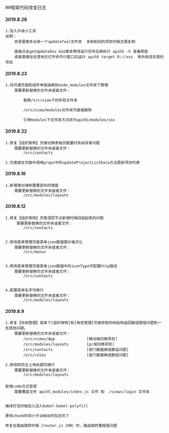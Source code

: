 ##框架代码改变日志


#### 2019.8.28

    1.加入升级小工具
    说明：
        目录里面多出来一个updateTool文件夹  复制到别的项目时候无需复制

        直接点击getUpdateEnv.bat脚本等待运行完毕后再执行 apih5 -h 查看帮助
        或者直接在任意地方打开命令行窗口后运行 apih5 target D://xxx  来升级该目录的项目


#### 2019.8.23
 
    1.将共通页面和组件单独抽离到node_modules文件夹下管理 
        需要更新替换的文件夹或者文件：

            替换/src/view下的所有文件夹

            /src/view/modules文件夹可直接删除  

            引用modules下文件夹方式改为apih5/modules/xxx




#### 2019.8.22
 
    1.修复【组织架构】页面切换表格页数量时系统异常问题
        需要更新替换的文件夹或者文件：
            /src/contacts  

    2.可直接在页面中调用props中的updateProjectListData方法更新项目列表

    

#### 2019.8.16

    1.新增弹出强制重置密码的弹窗
        需要更新替换的文件夹或者文件：
            /src/modules/layouts   
            

#### 2019.8.12

    1.修复【组织架构】页面深层节点新增时候回收起来的问题
         需要更新替换的文件夹或者文件： 
            /src/contacts  
                         

    2.修改菜单管理页面菜单json数据展示格式化
        需要更新替换的文件夹或者文件：   
            /src/menus  

            
    3.修改菜单管理页面菜单json数据中的iconType可配置http路径
        需要更新替换的文件夹或者文件：
            /src/contacts  

            
    4.配置菜单名字可换行
        需要更新替换的文件夹或者文件：
            /src/modules/layouts        
                           
                           



#### 2019.8.9

    1.修复【系统管理】菜单下[组织架构]和[角色管理]页面获取的树结构返回数组报错问题和一些其他问题。
        需要更新替换的文件夹或者文件：
            /src/views/App              [移动端切换项目]
            /src/modules/layouts        [pc端切换项目]
            /src/contacts               [部门数据换成数组问题]
            /src/roles                  [部门数据换成数组问题]

    2.修改网页左上角标题可换行
        需要更新替换的文件夹或者文件：
            /src/modules/layouts


####

    新增code方式登录
        需要覆盖文件 apih5_modules/index.js 文件 和  /views/login 文件夹


    编译打包时候加入加入babel-babel-polyfill

    更改chunk时将小于100kb的包合并了

    修复在路由跳转时候（router.js 290）时，路由跳转重报错问题
